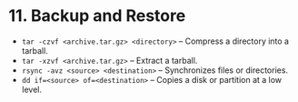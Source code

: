 # 11. **Backup and Restore**
   - `tar -czvf <archive.tar.gz> <directory>` – Compress a directory into a tarball.
   - `tar -xzvf <archive.tar.gz>` – Extract a tarball.
   - `rsync -avz <source> <destination>` – Synchronizes files or directories.
   - `dd if=<source> of=<destination>` – Copies a disk or partition at a low level.